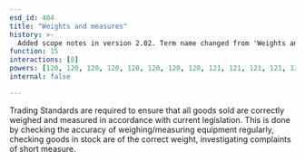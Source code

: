 ```yaml
---
esd_id: 404
title: "Weights and measures"
history: >-
  Added scope notes in version 2.02. Term name changed from 'Weights and measures' to 'Trading standards - weights and measures' in version 3.00. Name changed to 'Weights and measures' in version 4.00.
function: 15
interactions: [8]
powers: [120, 120, 120, 120, 120, 120, 120, 120, 121, 121, 121, 121, 121, 121, 121, 121, 122, 122, 122, 122, 122, 122, 122, 122, 123, 123, 123, 123, 123, 123, 123, 123, 124, 124, 124, 124, 124, 124, 124, 124, 124, 125, 125, 125, 125, 125, 125, 125, 125, 126, 126, 126, 126, 126, 126, 126, 126, 127, 127, 127, 127, 127, 127, 127, 127, 128, 128, 128, 128, 128, 128, 128, 128, 129, 129, 129, 129, 129, 129, 129, 129, 130, 130, 130, 130, 130, 130, 130, 130, 131, 131, 131, 131, 131, 131, 131, 131, 1640, 1640, 1640, 1640, 1640, 1640, 1640, 1641, 1641, 1641, 1641, 1641, 1641, 1641, 1642, 1642, 1642, 1642, 1642, 1642, 1642, 1643, 1643, 1643, 1643, 1643, 1643, 1644, 1644, 1644, 1644, 1644, 1644, 1644, 1943, 1943, 1965, 1965, 1965, 2601, 2601, 2622, 2622, 2622, 2653, 2653, 2656, 2656, 2808, 2808, 2909, 2910, 2911, 2912, 2913, 2914, 2915, 2916, 2917, 2918, 2919, 2926, 2926, 2927, 2927, 2982, 2982, 2983, 2983, 2984, 2984, 2985, 2986, 2987, 2988, 2988, 2989, 2989, 2990, 2990, 2991, 2991, 2992, 2992, 2993, 2994, 2995, 2995, 2996, 2996, 3061, 3061, 3061, 3061, 3061, 3061, 3061, 3061, 3061, 3061, 3061, 3062, 3062, 3062, 3062, 3062, 3062, 3062, 3062, 3062, 3062, 3062, 3063, 3063, 3063, 3063, 3063, 3063, 3063, 3063, 3063, 3063, 3063, 3064, 3064, 3064, 3064, 3064, 3064, 3064, 3064, 3064, 3064, 3064, 3065, 3065, 3065, 3065, 3065, 3065, 3065, 3065, 3065, 3065, 3065, 3066, 3066, 3066, 3066, 3066, 3066, 3066, 3066, 3066, 3066, 3066, 3067, 3067, 3067, 3067, 3067, 3067, 3067, 3067, 3067, 3067, 3067, 3068, 3068, 3068, 3068, 3068, 3068, 3068, 3068, 3068, 3068, 3068, 3069, 3069, 3069, 3069, 3069, 3069, 3069, 3069, 3069, 3069, 3069, 3070, 3070, 3070, 3070, 3070, 3070, 3070, 3070, 3070, 3070, 3070, 3071, 3071, 3071, 3071, 3071, 3071, 3071, 3071, 3071, 3071, 3071, 3072, 3072, 3072, 3072, 3072, 3072, 3072, 3072, 3072, 3072, 3072, 3073, 3073, 3073, 3073, 3073, 3073, 3073, 3073, 3073, 3073, 3073, 3074, 3074, 3074, 3074, 3074, 3074, 3074, 3074, 3074, 3074, 3074, 3087, 3087, 3087, 3089, 3089, 3089]
internal: false

---
```


Trading Standards are required to ensure that all goods sold are correctly weighed and measured in accordance with current legislation.  This is done by checking the accuracy of weighing/measuring equipment regularly, checking goods in stock are of the correct weight, investigating complaints of short measure.

